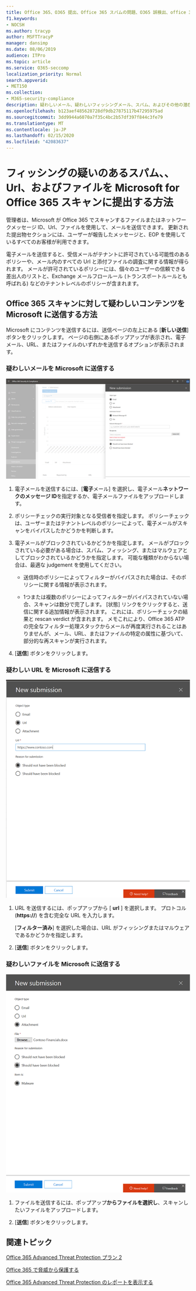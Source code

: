 ```yaml
---
title: Office 365、O365 提出、Office 365 スパムの問題、O365 誤検出、office 365 での送信フィッシング、office 365 での電子メールの送信、メールの送信、メールをスキャン、フィッシングに関する Microsoft scan を使用している、microsoft scan for スパム、送信電子メール、電子メールの送信、dodgy メール、誤ったアクターメール、疑わしい、信頼できないメール、レポートフィッシング電子メール、microsoft への電子メールの報告、詐欺メールを microsoft に報告する、microsoft への電子メールの報告、microsoft への電子メールの報告、スパム受信トレイ内のメール office 365、電子メール office のウイルス365
f1.keywords:
- NOCSH
ms.author: tracyp
author: MSFTTracyP
manager: dansimp
ms.date: 08/06/2019
audience: ITPro
ms.topic: article
ms.service: O365-seccomp
localization_priority: Normal
search.appverid:
- MET150
ms.collection:
- M365-security-compliance
description: 疑わしいメール、疑わしいフィッシングメール、スパム、およびその他の潜在的に有害なメッセージ、Url、およびその他の潜在的な問題のあるメールを、Office 365 テナントから Microsoft にスキャンするために提出する方法について説明します。
ms.openlocfilehash: b123aef485628728df9db27875117b47295975ad
ms.sourcegitcommit: 3dd9944a6070a7f35c4bc2b57df397f844c3fe79
ms.translationtype: MT
ms.contentlocale: ja-JP
ms.lasthandoff: 02/15/2020
ms.locfileid: "42083637"
---
```

# <a name="how-to-submit-suspected-spam-phish-urls-and-files-to-microsoft-for-office-365-scanning"></a>フィッシングの疑いのあるスパム、、Url、およびファイルを Microsoft for Office 365 スキャンに提出する方法

管理者は、Microsoft が Office 365 でスキャンするファイルまたはネットワークメッセージ ID、Url、ファイルを使用して、メールを送信できます。
更新された提出物セクションには、ユーザーが報告したメッセージと、EOP を使用しているすべてのお客様が利用できます。

電子メールを送信すると、受信メールがテナントに許可されている可能性のあるポリシーや、メール内のすべての Url と添付ファイルの調査に関する情報が得られます。 メールが許可されているポリシーには、個々のユーザーの信頼できる差出人のリストと、Exchange メールフロールール (トランスポートルールとも呼ばれる) などのテナントレベルのポリシーが含まれます。

## <a name="how-to-direct-suspicious-content-to-microsoft-for-office-365-scanning"></a>Office 365 スキャンに対して疑わしいコンテンツを Microsoft に送信する方法

Microsoft にコンテンツを送信するには、送信ページの左上にある [**新しい送信**] ボタンをクリックします。 ページの右側にあるポップアップが表示され、電子メール、URL、またはファイルのいずれかを送信するオプションが表示されます。

### <a name="submit-a-questionable-email-to-microsoft"></a>疑わしいメールを Microsoft に送信する

![電子メール送信の例](../../media/submission-flyout-email.PNG)

1. 電子メールを送信するには、[**電子**メール] を選択し、電子メール**ネットワークのメッセージ ID**を指定するか、電子メールファイルをアップロードします。

2. ポリシーチェックの実行対象となる受信者を指定します。 ポリシーチェックは、ユーザーまたはテナントレベルのポリシーによって、電子メールがスキャンをバイパスしたかどうかを判断します。

3. 電子メールがブロックされているかどうかを指定します。 メールがブロックされている必要がある場合は、スパム、フィッシング、またはマルウェアとしてブロックされているかどうかを指定します。 可能な種類がわからない場合は、最適な judgement を使用してください。

   - 送信時のポリシーによってフィルターがバイパスされた場合は、そのポリシーに関する情報が表示されます。

   - 1つまたは複数のポリシーによってフィルターがバイパスされていない場合、スキャンは数分で完了します。 [状態] リンクをクリックすると、送信に関する追加情報が表示されます。 これには、ポリシーチェックの結果と rescan verdict が含まれます。 メモこれにより、Office 365 ATP の完全なフィルター処理スタックからメールが再度実行されることはありませんが、メール、URL、またはファイルの特定の属性に基づいて、部分的な再スキャンが実行されます。

4. [**送信**] ボタンをクリックします。

### <a name="send-a-suspect-url-to-microsoft"></a>疑わしい URL を Microsoft に送信する

![電子メール送信の例](../../media/submission-url-flyout.png)

1. URL を送信するには、ポップアップから [ **url** ] を選択します。 プロトコル (**https://**) を含む完全な URL を入力します。

   [**フィルター済み**] を選択した場合は、URL がフィッシングまたはマルウェアであるかどうかを指定します。

2. [**送信**] ボタンをクリックします。

### <a name="submit-a-suspected-file-to-microsoft"></a>疑わしいファイルを Microsoft に送信する

![電子メール送信の例](../../media/submission-file-flyout.PNG)

1. ファイルを送信するには、ポップアップ**からファイルを選択し**、スキャンしたいファイルをアップロードします。

2. [**送信**] ボタンをクリックします。

## <a name="related-topics"></a>関連トピック

[Office 365 Advanced Threat Protection プラン 2](office-365-ti.md)

[Office 365 で脅威から保護する](protect-against-threats.md)

[Office 365 Advanced Threat Protection のレポートを表示する](view-reports-for-atp.md)
